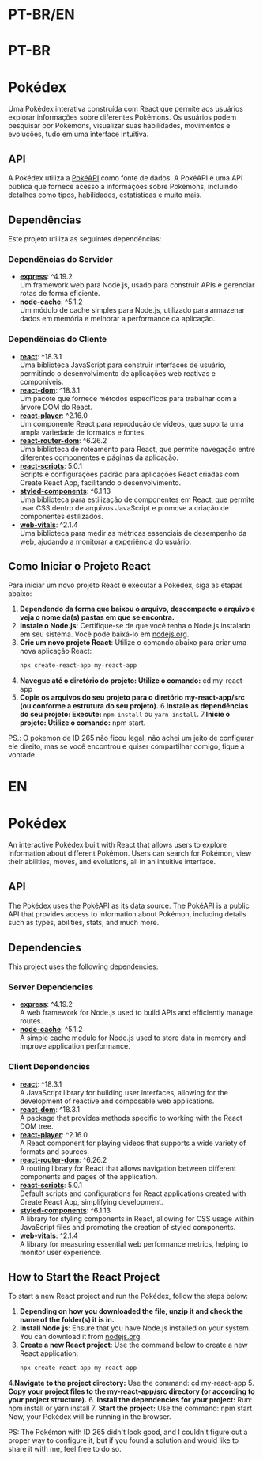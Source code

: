 # PT-BR/EN

# PT-BR
# Pokédex

Uma Pokédex interativa construída com React que permite aos usuários explorar informações sobre diferentes Pokémons. Os usuários podem pesquisar por Pokémons, visualizar suas habilidades, movimentos e evoluções, tudo em uma interface intuitiva.

## API

A Pokédex utiliza a [PokéAPI](https://pokeapi.co/) como fonte de dados. A PokéAPI é uma API pública que fornece acesso a informações sobre Pokémons, incluindo detalhes como tipos, habilidades, estatísticas e muito mais.

## Dependências

Este projeto utiliza as seguintes dependências:

### Dependências do Servidor

- **[express](https://www.npmjs.com/package/express)**: ^4.19.2  
  Um framework web para Node.js, usado para construir APIs e gerenciar rotas de forma eficiente.
- **[node-cache](https://www.npmjs.com/package/node-cache)**: ^5.1.2  
  Um módulo de cache simples para Node.js, utilizado para armazenar dados em memória e melhorar a performance da aplicação.

### Dependências do Cliente

- **[react](https://reactjs.org/)**: ^18.3.1  
  Uma biblioteca JavaScript para construir interfaces de usuário, permitindo o desenvolvimento de aplicações web reativas e componíveis.
- **[react-dom](https://reactjs.org/docs/react-dom.html)**: ^18.3.1  
  Um pacote que fornece métodos específicos para trabalhar com a árvore DOM do React.
- **[react-player](https://www.npmjs.com/package/react-player)**: ^2.16.0  
  Um componente React para reprodução de vídeos, que suporta uma ampla variedade de formatos e fontes.
- **[react-router-dom](https://reactrouter.com/)**: ^6.26.2  
  Uma biblioteca de roteamento para React, que permite navegação entre diferentes componentes e páginas da aplicação.
- **[react-scripts](https://www.npmjs.com/package/react-scripts)**: 5.0.1  
  Scripts e configurações padrão para aplicações React criadas com Create React App, facilitando o desenvolvimento.
- **[styled-components](https://styled-components.com/)**: ^6.1.13  
  Uma biblioteca para estilização de componentes em React, que permite usar CSS dentro de arquivos JavaScript e promove a criação de componentes estilizados.
- **[web-vitals](https://github.com/GoogleChrome/web-vitals)**: ^2.1.4  
  Uma biblioteca para medir as métricas essenciais de desempenho da web, ajudando a monitorar a experiência do usuário.

## Como Iniciar o Projeto React

Para iniciar um novo projeto React e executar a Pokédex, siga as etapas abaixo:

1. **Dependendo da forma que baixou o arquivo, descompacte o arquivo e veja o nome da(s) pastas em que se encontra.**
2. **Instale o Node.js**: Certifique-se de que você tenha o Node.js instalado em seu sistema. Você pode baixá-lo em [nodejs.org](https://nodejs.org/).
3. **Crie um novo projeto React**: Utilize o comando abaixo para criar uma nova aplicação React:
   ```bash
   npx create-react-app my-react-app
4. **Navegue até o diretório do projeto: Utilize o comando:** cd my-react-app
5. **Copie os arquivos do seu projeto para o diretório my-react-app/src (ou conforme a estrutura do seu projeto).**
6.**Instale as dependências do seu projeto: Execute:** `npm install` ou `yarn install`.
7.**Inicie o projeto: Utilize o comando:** npm start.


PS.: O pokemon de ID 265 não ficou legal, não achei um jeito de configurar ele direito, mas se você encontrou e quiser compartilhar comigo, fique a vontade.


# EN

# Pokédex

An interactive Pokédex built with React that allows users to explore information about different Pokémon. Users can search for Pokémon, view their abilities, moves, and evolutions, all in an intuitive interface.

## API

The Pokédex uses the [PokéAPI](https://pokeapi.co/) as its data source. The PokéAPI is a public API that provides access to information about Pokémon, including details such as types, abilities, stats, and much more.

## Dependencies

This project uses the following dependencies:

### Server Dependencies

- **[express](https://www.npmjs.com/package/express)**: ^4.19.2  
  A web framework for Node.js used to build APIs and efficiently manage routes.
- **[node-cache](https://www.npmjs.com/package/node-cache)**: ^5.1.2  
  A simple cache module for Node.js used to store data in memory and improve application performance.

### Client Dependencies

- **[react](https://reactjs.org/)**: ^18.3.1  
  A JavaScript library for building user interfaces, allowing for the development of reactive and composable web applications.
- **[react-dom](https://reactjs.org/docs/react-dom.html)**: ^18.3.1  
  A package that provides methods specific to working with the React DOM tree.
- **[react-player](https://www.npmjs.com/package/react-player)**: ^2.16.0  
  A React component for playing videos that supports a wide variety of formats and sources.
- **[react-router-dom](https://reactrouter.com/)**: ^6.26.2  
  A routing library for React that allows navigation between different components and pages of the application.
- **[react-scripts](https://www.npmjs.com/package/react-scripts)**: 5.0.1  
  Default scripts and configurations for React applications created with Create React App, simplifying development.
- **[styled-components](https://styled-components.com/)**: ^6.1.13  
  A library for styling components in React, allowing for CSS usage within JavaScript files and promoting the creation of styled components.
- **[web-vitals](https://github.com/GoogleChrome/web-vitals)**: ^2.1.4  
  A library for measuring essential web performance metrics, helping to monitor user experience.

## How to Start the React Project

To start a new React project and run the Pokédex, follow the steps below:

1. **Depending on how you downloaded the file, unzip it and check the name of the folder(s) it is in.**
2. **Install Node.js**: Ensure that you have Node.js installed on your system. You can download it from [nodejs.org](https://nodejs.org/).
3. **Create a new React project**: Use the command below to create a new React application:
   ```bash
   npx create-react-app my-react-app
4.**Navigate to the project directory:** Use the command:
cd my-react-app
5.	**Copy your project files to the my-react-app/src directory (or according to your project structure).**
6.	**Install the dependencies for your project:** Run:
npm install
or
yarn install
7.	**Start the project:** Use the command:
npm start
Now, your Pokédex will be running in the browser.

PS: The Pokémon with ID 265 didn't look good, and I couldn't figure out a proper way to configure it, but if you found a solution and would like to share it with me, feel free to do so.